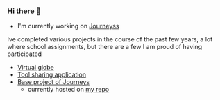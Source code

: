 ### Hi there 👋

- I'm currently working on [Journeyss](https://www.myjourneys.ch/home)

Ive completed various projects in the course of the past few years, a lot where school assignments, but there are a few I am proud of having participated

- [Virtual globe](https://github.com/EmmanuelJanssens/CPNV_Globoscope)
- [Tool sharing application](https://github.com/Double-i/HEIGVD-PRO-B-05)
- [Base project of Journeys](https://gitlab.com/pdg-journeys/journeys)
  - currently hosted on [my repo](https://github.com/EmmanuelJanssens/Journeys)
